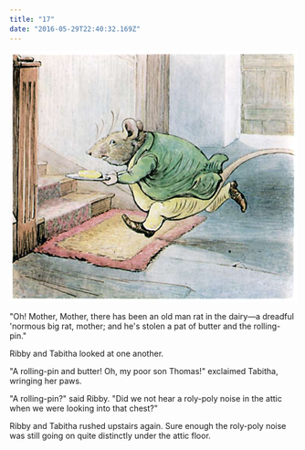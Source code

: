 ```yaml
---
title: "17"
date: "2016-05-29T22:40:32.169Z"
---
```

![SAMUEL WHISKERS](./pic32.jpg)

"Oh! Mother, Mother, there has been an old man rat in the dairy—a dreadful 'normous big rat, mother; and he's stolen a pat of butter and the rolling-pin."

Ribby and Tabitha looked at one another.

"A rolling-pin and butter! Oh, my poor son Thomas!" exclaimed Tabitha, wringing her paws.

"A rolling-pin?" said Ribby. "Did we not hear a roly-poly noise in the attic when we were looking into that chest?"

Ribby and Tabitha rushed upstairs again. Sure enough the roly-poly noise was still going on quite distinctly under the attic floor.

